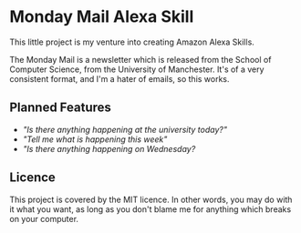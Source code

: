 # Monday Mail Alexa Skill

This little project is my venture into creating Amazon Alexa Skills.

The Monday Mail is a newsletter which is released from the School of Computer Science, from the University of Manchester. 
It's of a very consistent format, and I'm a hater of emails, so this works.

## Planned Features

* *"Is there anything happening at the university today?"*
* *"Tell me what is happening this week"*
* *"Is there anything happening on Wednesday?*

## Licence

This project is covered by the MIT licence. In other words, you may do with it what you want, as long as you don't blame
me for anything which breaks on your computer.